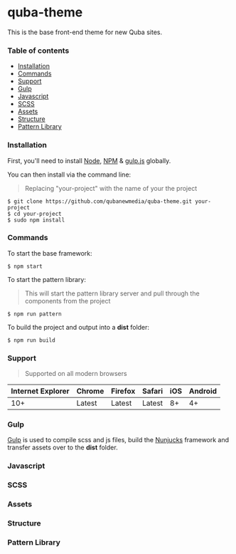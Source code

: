 # quba-theme
This is the base front-end theme for new Quba sites.

### Table of contents

* [Installation](#installation)
* [Commands](#commands)
* [Support](#support)
* [Gulp](#gulp)
* [Javascript](#javascript)
* [SCSS](#scss)
* [Assets](#assets)
* [Structure](#structure)
* [Pattern Library](#pattern-library)

### Installation
First, you'll need to install [Node](https://nodejs.org/en/download/), [NPM](https://docs.npmjs.com/getting-started/installing-node) & [gulp.js](http://gulpjs.com/) globally.


You can then install via the command line:

> Replacing "your-project" with the name of your the project

    $ git clone https://github.com/qubanewmedia/quba-theme.git your-project
    $ cd your-project
    $ sudo npm install

### Commands

To start the base framework:

    $ npm start
  
To start the pattern library:
> This will start the pattern library server and pull through the components from the project

    $ npm run pattern
  
To build the project and output into a **dist** folder:

    $ npm run build
  
  
### Support

> Supported on all modern browsers

|Internet Explorer|Chrome|Firefox|Safari|iOS|Android|
|---|---|---|---|---|---|
|10+|Latest|Latest|Latest|8+|4+|



### Gulp

[Gulp](http://gulpjs.com/) is used to compile scss and js files, build the [Nunjucks](https://mozilla.github.io/nunjucks/) framework and transfer assets over to the **dist** folder.


### Javascript

### SCSS

### Assets

### Structure

### Pattern Library

